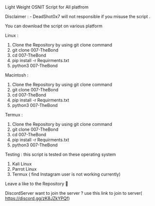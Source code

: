 Light Weight OSNIT Script for All platfrom

Disclaimer : - DeadShot0x7 will not responsible if you misuse the script .

You can download the script on various platform 

 Linux  :
 
 1. Clone the Repository  by using git clone command 
 2. git clone 007-TheBond
 3. cd 007-TheBond
 4. pip install -r Requirments.txt
 5. python3 007-TheBond 
 
 
 Macintosh : 
 
  1. Clone the Repository  by using git clone command 
 2. git clone 007-TheBond
 3. cd 007-TheBond
 4. pip install -r Requirments.txt
 5. python3 007-TheBond 
 
 
 Termux :
  1. Clone the Repository  by using git clone command 
 2. git clone 007-TheBond
 3. cd 007-TheBond
 4. pip install -r Requirments.txt
 5. python3 007-TheBond 

Testing :
this script is tested  on these operating system 

1. Kali Linux
2. Parrot Linux
3. Termux ( find Instagram user is not working currently)


Leave a like to the Repository 🙂

DiscordServer 
want to join the server ? 
use this link to join to server( https://discord.gg/zK8JZkYPQf)
